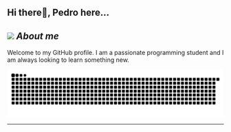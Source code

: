 ##     Hi there👋, Pedro here...

## <img src="https://media.giphy.com/media/ObNTw8Uzwy6KQ/giphy.gif" width="30px">&nbsp;***About me***
Welcome to my GitHub profile. I am a passionate programming student and I am always looking to learn something new.


<div align="center">
 
  </div>
<p align="center">

<p>
<p align="center">
  <img src="https://github.com/StefanosSt/StefanosSt/blob/main/github-user-contribution.svg" alt="snake">
</p>

---

<!--
**PedrusKnight/PedrusKnight** is a ✨ _special_ ✨ repository because its `README.md` (this file) appears on your GitHub profile.

Here are some ideas to get you started:

- 🔭 I’m currently working on ...
- 🌱 I’m currently learning ...
- 👯 I’m looking to collaborate on ...
- 🤔 I’m looking for help with ...
- 💬 Ask me about ...
- 📫 How to reach me: ...
- 😄 Pronouns: ...
- ⚡ Fun fact: ...
-->

